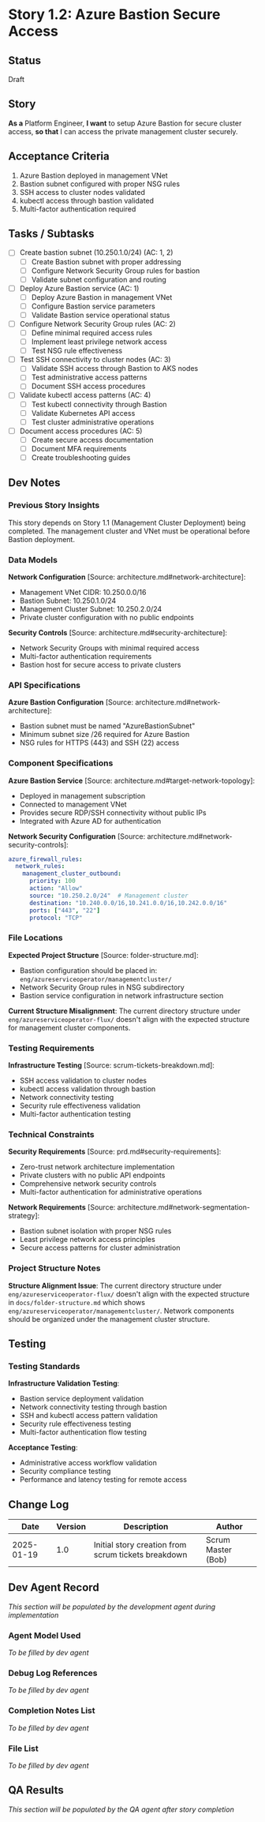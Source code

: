 # Story 1.2: Azure Bastion Secure Access

<!-- Powered by BMAD™ Core -->

## Status
Draft

## Story
**As a** Platform Engineer,
**I want** to setup Azure Bastion for secure cluster access,
**so that** I can access the private management cluster securely.

## Acceptance Criteria
1. Azure Bastion deployed in management VNet
2. Bastion subnet configured with proper NSG rules
3. SSH access to cluster nodes validated
4. kubectl access through bastion validated
5. Multi-factor authentication required

## Tasks / Subtasks
- [ ] Create bastion subnet (10.250.1.0/24) (AC: 1, 2)
  - [ ] Create Bastion subnet with proper addressing
  - [ ] Configure Network Security Group rules for bastion
  - [ ] Validate subnet configuration and routing
- [ ] Deploy Azure Bastion service (AC: 1)
  - [ ] Deploy Azure Bastion in management VNet
  - [ ] Configure Bastion service parameters
  - [ ] Validate Bastion service operational status
- [ ] Configure Network Security Group rules (AC: 2)
  - [ ] Define minimal required access rules
  - [ ] Implement least privilege network access
  - [ ] Test NSG rule effectiveness
- [ ] Test SSH connectivity to cluster nodes (AC: 3)
  - [ ] Validate SSH access through Bastion to AKS nodes
  - [ ] Test administrative access patterns
  - [ ] Document SSH access procedures
- [ ] Validate kubectl access patterns (AC: 4)
  - [ ] Test kubectl connectivity through Bastion
  - [ ] Validate Kubernetes API access
  - [ ] Test cluster administrative operations
- [ ] Document access procedures (AC: 5)
  - [ ] Create secure access documentation
  - [ ] Document MFA requirements
  - [ ] Create troubleshooting guides

## Dev Notes

### Previous Story Insights
This story depends on Story 1.1 (Management Cluster Deployment) being completed. The management cluster and VNet must be operational before Bastion deployment.

### Data Models
**Network Configuration** [Source: architecture.md#network-architecture]:
- Management VNet CIDR: 10.250.0.0/16
- Bastion Subnet: 10.250.1.0/24
- Management Cluster Subnet: 10.250.2.0/24
- Private cluster configuration with no public endpoints

**Security Controls** [Source: architecture.md#security-architecture]:
- Network Security Groups with minimal required access
- Multi-factor authentication requirements
- Bastion host for secure access to private clusters

### API Specifications
**Azure Bastion Configuration** [Source: architecture.md#network-architecture]:
- Bastion subnet must be named "AzureBastionSubnet"
- Minimum subnet size /26 required for Azure Bastion
- NSG rules for HTTPS (443) and SSH (22) access

### Component Specifications
**Azure Bastion Service** [Source: architecture.md#target-network-topology]:
- Deployed in management subscription
- Connected to management VNet
- Provides secure RDP/SSH connectivity without public IPs
- Integrated with Azure AD for authentication

**Network Security Configuration** [Source: architecture.md#network-security-controls]:
```yaml
azure_firewall_rules:
  network_rules:
    management_cluster_outbound:
      priority: 100
      action: "Allow"
      source: "10.250.2.0/24"  # Management cluster
      destination: "10.240.0.0/16,10.241.0.0/16,10.242.0.0/16"
      ports: ["443", "22"]
      protocol: "TCP"
```

### File Locations
**Expected Project Structure** [Source: folder-structure.md]:
- Bastion configuration should be placed in: `eng/azureserviceoperator/managementcluster/`
- Network Security Group rules in NSG subdirectory
- Bastion service configuration in network infrastructure section

**Current Structure Misalignment**: The current directory structure under `eng/azureserviceoperator-flux/` doesn't align with the expected structure for management cluster components.

### Testing Requirements
**Infrastructure Testing** [Source: scrum-tickets-breakdown.md]:
- SSH access validation to cluster nodes
- kubectl access validation through bastion
- Network connectivity testing
- Security rule effectiveness validation
- Multi-factor authentication testing

### Technical Constraints
**Security Requirements** [Source: prd.md#security-requirements]:
- Zero-trust network architecture implementation
- Private clusters with no public API endpoints
- Comprehensive network security controls
- Multi-factor authentication for administrative operations

**Network Requirements** [Source: architecture.md#network-segmentation-strategy]:
- Bastion subnet isolation with proper NSG rules
- Least privilege network access principles
- Secure access patterns for cluster administration

### Project Structure Notes
**Structure Alignment Issue**: The current directory structure under `eng/azureserviceoperator-flux/` doesn't align with the expected structure in `docs/folder-structure.md` which shows `eng/azureserviceoperator/managementcluster/`. Network components should be organized under the management cluster structure.

## Testing

### Testing Standards
**Infrastructure Validation Testing**:
- Bastion service deployment validation
- Network connectivity testing through bastion
- SSH and kubectl access pattern validation
- Security rule effectiveness testing
- Multi-factor authentication flow testing

**Acceptance Testing**:
- Administrative access workflow validation
- Security compliance testing
- Performance and latency testing for remote access

## Change Log
| Date | Version | Description | Author |
|------|---------|-------------|--------|
| 2025-01-19 | 1.0 | Initial story creation from scrum tickets breakdown | Scrum Master (Bob) |

## Dev Agent Record
*This section will be populated by the development agent during implementation*

### Agent Model Used
*To be filled by dev agent*

### Debug Log References
*To be filled by dev agent*

### Completion Notes List
*To be filled by dev agent*

### File List
*To be filled by dev agent*

## QA Results
*This section will be populated by the QA agent after story completion*